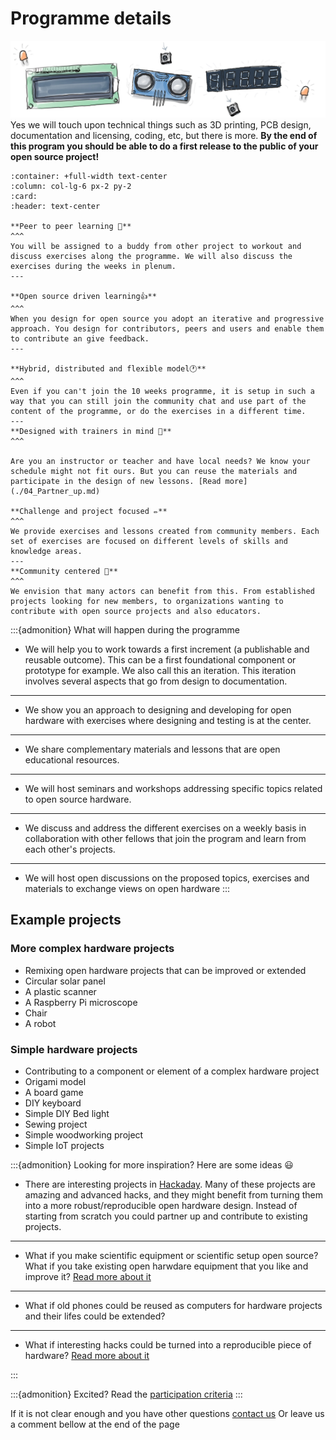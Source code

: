 # Programme details 
![hardware illustration](img/jpg/banner_01.jpg)
Yes we will touch upon technical things such as 3D printing, PCB design, documentation and licensing, coding, etc, but there is more. **By the end of this program you should be able to do a first release to the public of your open source project!**

````{panels}
:container: +full-width text-center
:column: col-lg-6 px-2 py-2
:card:
:header: text-center

**Peer to peer learning 🏁**
^^^
You will be assigned to a buddy from other project to workout and discuss exercises along the programme. We will also discuss the exercises during the weeks in plenum. 
---

**Open source driven learning👍**
^^^
When you design for open source you adopt an iterative and progressive approach. You design for contributors, peers and users and enable them to contribute an give feedback.
---

**Hybrid, distributed and flexible model🕐**
^^^
Even if you can't join the 10 weeks programme, it is setup in such a way that you can still join the community chat and use part of the content of the programme, or do the exercises in a different time.
---
**Designed with trainers in mind 📓**
^^^

Are you an instructor or teacher and have local needs? We know your schedule might not fit ours. But you can reuse the materials and participate in the design of new lessons. [Read more](./04_Partner_up.md)

**Challenge and project focused ✏️**
^^^
We provide exercises and lessons created from community members. Each set of exercises are focused on different levels of skills and knowledge areas.
---
**Community centered 🌈**
^^^
We envision that many actors can benefit from this. From established projects looking for new members, to organizations wanting to contribute with open source projects and also educators.
````

:::{admonition} What will happen during the programme

* We will help you to work towards a first increment (a publishable and reusable outcome). This can be a first foundational component or prototype for example. We also call this an iteration. This iteration involves several aspects that go from design to documentation.
---
* We show you an approach to designing and developing for open hardware with exercises where designing and testing is at the center.
--- 
* We share complementary materials and lessons that are open educational resources.
---
* We will host seminars and workshops addressing specific topics related to open source hardware.
---
* We discuss and address the different exercises on a weekly basis in collaboration with other fellows that join the program and learn from each other's projects.
---
* We will host open discussions on the proposed topics, exercises and materials to exchange views on open hardware
:::

## Example projects
### More complex hardware projects
* Remixing open hardware projects that can be improved or extended
* Circular solar panel
* A plastic scanner
* A Raspberry Pi microscope
* Chair 
* A robot

### Simple hardware projects
* Contributing to a component or element of a complex hardware project
* Origami model
* A board game
* DIY keyboard
* Simple DIY Bed light
* Sewing project
* Simple woodworking project
* Simple IoT projects

:::{admonition} Looking for more inspiration? 
Here are some ideas 😃

- There are interesting projects in [Hackaday](https://hackaday.com/).
Many of these projects are amazing and advanced hacks, and they might benefit from turning them into a more robust/reproducible open hardware design. Instead of starting from scratch you could partner up and contribute to existing projects.

---
- What if you make scientific equipment or scientific setup open source?
What if you take existing open harwdare equipment that you like and improve it?
[Read more about it](https://www.appropedia.org/Open-source_Lab)

---
- What if old phones could be reused as computers for hardware projects and their lifes could be extended?
---
- What if interesting hacks could be turned into a reproducible piece of hardware?
[Read more about it](https://hackaday.com/2017/11/18/ds212-oscilloscope-review-open-source-and-great-for-hacking/)


:::

:::{admonition} Excited?
Read the [participation criteria](03_Participation.md)
:::

If it is not clear enough and you have other questions [contact us](./05_Organizers.md)
Or leave us a comment bellow at the end of the page

